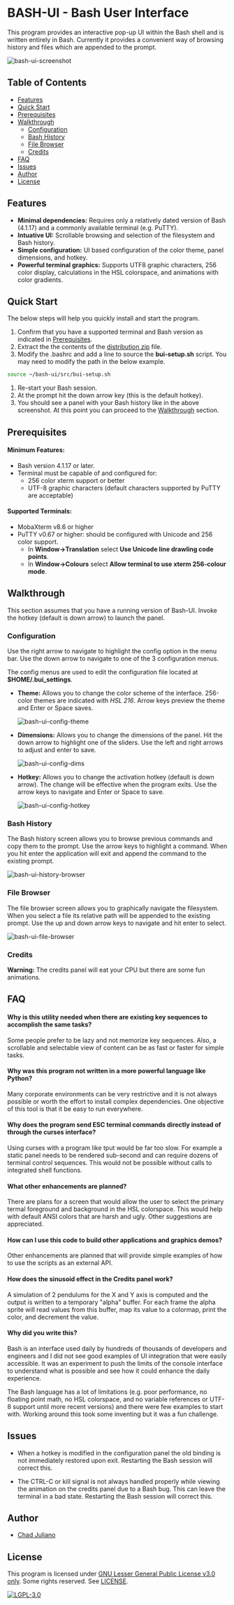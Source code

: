 # BASH-UI - Bash User Interface

This program provides an interactive pop-up UI within the Bash shell and is written entirely in Bash. Currently it provides a convenient way of browsing history and files which are appended to the prompt. 

![](images/bash-ui-screenshot.png "bash-ui-screenshot")

## Table of Contents

- [Features](#features)
- [Quick Start](#quick-start)
- [Prerequisites](#prerequisites)
- [Walkthrough](#walkthrough)
	- [Configuration](#configuration)
	- [Bash History](#bash-history)
	- [File Browser](#file-browser)
	- [Credits](#credits)
- [FAQ](#faq)
- [Issues](#issues)
- [Author](#author)
- [License](#license)

## Features

* **Minimal dependencies:** Requires only a relatively dated version of Bash (4.1.17) and a commonly available terminal (e.g. PuTTY).
* **Intuative UI:** Scrollable browsing and selection of the filesystem and Bash history.
* **Simple configuration:** UI based configuration of the color theme, panel dimensions, and hotkey.
* **Powerful terminal graphics:** Supports UTF8 graphic characters, 256 color display, calculations in the HSL colorspace, and animations with color gradients.

## Quick Start

The below steps will help you quickly install and start the program.

1. Confirm that you have a supported terminal and Bash version as indicated in [Prerequisites](#prerequisites).
1. Extract the the contents of the [distribution zip][ZIP_FILE] file.
1. Modify the .bashrc and add a line to source the **bui-setup.sh** script. You may need to modify the path in the below example.
```sh
source ~/bash-ui/src/bui-setup.sh
``` 
1. Re-start your Bash session.
1. At the prompt hit the down arrow key (this is the default hotkey).
1. You should see a panel with your Bash history like in the above screenshot. At this point you can proceed to the [Walkthrough](#walkthrough) section.

[ZIP_FILE]: <https://github.com/chadj2/bash-ui/archive/master.zip>

## Prerequisites

#### Minimum Features:

* Bash version 4.1.17 or later.
* Terminal must be capable of and configured for:
	* 256 color xterm support or better
	* UTF-8 graphic characters (default characters supported by PuTTY are acceptable)

#### Supported Terminals:

* MobaXterm v8.6 or higher
* PuTTY v0.67 or higher: should be configured with Unicode and 256 color support.
	* In **Window->Translation** select **Use Unicode line drawling code points**.
	* In **Window->Colours** select **Allow terminal to use xterm 256-colour mode**.

## Walkthrough

This section assumes that you have a running version of Bash-UI. Invoke the hotkey (default is down arrow) to launch the panel.

### Configuration

Use the right arrow to navigate to highlight the config option in the menu bar. Use the down arrow to navigate to one of the 3 configuration menus. 

The config menus are used to edit the configuration file located at **$HOME/.bui_settings**.

* **Theme:** Allows you to change the color scheme of the interface. 256-color themes are indicated with *HSL 216*. Arrow keys preview the theme and Enter or Space saves. 

	![](images/bash-ui-config-theme.png "bash-ui-config-theme")

* **Dimensions:** Allows you to change the dimensions of the panel. Hit the down arrow to highlight one of the sliders. Use the left and right arrows to adjust and enter to save.

	![](images/bash-ui-config-dims.png "bash-ui-config-dims")

* **Hotkey:** Allows you to change the activation hotkey (default is down arrow). The change will be effective when the program exits. Use the arrow keys to navigate and Enter or Space to save.

	![](images/bash-ui-config-hotkey.png "bash-ui-config-hotkey")

### Bash History

The Bash history screen allows you to browse previous commands and copy them to the prompt. Use the arrow keys to highlight a command. When you hit enter the application will exit and append the command to the existing prompt.

![](images/bash-ui-history-browser.png "bash-ui-history-browser")

### File Browser

The file browser screen allows you to graphically navigate the filesystem. When you select a file its relative path will be appended to the existing prompt. Use the up and down arrow keys to navigate and hit enter to select.

![](images/bash-ui-file-browser.png "bash-ui-file-browser")

### Credits

**Warning:** The credits panel will eat your CPU but there are some fun animations.

## FAQ

#### Why is this utility needed when there are existing key sequences to accomplish the same tasks?

Some people prefer to be lazy and not memorize key sequences. Also, a scrollable and selectable view of content can be as fast or faster for simple tasks.

#### Why was this program not written in a more powerful language like Python?

Many corporate environments can be very restrictive and it is not always possible or worth the effort to install complex dependencies. One objective of this tool is that it be easy to run everywhere.

#### Why does the program send ESC terminal commands directly instead of through the curses interface?

Using curses with a program like tput would be far too slow. For example a static panel needs to be rendered sub-second and can require dozens of terminal control sequences. This would not be possible without calls to integrated shell functions.

#### What other enhancements are planned? 

There are plans for a screen that would allow the user to select the primary termal foreground and background in the HSL colorspace. This would help with default ANSI colors that are harsh and ugly. Other suggestions are appreciated.

#### How can I use this code to build other applications and graphics demos?

Other enhancements are planned that will provide simple examples of how to use the scripts as an external API.

#### How does the sinusoid effect in the Credits panel work?

A simulation of 2 pendulums for the X and Y axis is computed and the output is written to a temporary "alpha" buffer. For each frame the alpha sprite will read values from this buffer, map its value to a colormap, print the color, and decrement the value.

#### Why did you write this?

Bash is an interface used daily by hundreds of thousands of developers and engineers and I did not see good examples of UI integration that were easily accessible. It was an experiment to push the limits of the console interface to understand what is possible and see how it could enhance the daily experience. 

The Bash language has a lot of limitations (e.g. poor performance, no floating point math, no HSL colorspace, and no variable references or UTF-8 support until more recent versions) and there were few examples to start with. Working around this took some inventing but it was a fun challenge.

## Issues

* When a hotkey is modified in the configuration panel the old binding is not immediately restored upon exit. Restarting the Bash session will correct this.

* The CTRL-C or kill signal is not always handled properly while viewing the animation on the credits panel due to a Bash bug. This can leave the terminal in a bad state. Restarting the Bash session will correct this.

## Author

- [Chad Juliano](https://github.com/chadj2)

## License

This program is licensed under [GNU Lesser General Public License v3.0 only][LGPL-3.0].
Some rights reserved. See [LICENSE][].

[ ![](images/lgplv3b-72.png "LGPL-3.0") ][LGPL-3.0]

[LGPL-3.0]: <https://spdx.org/licenses/LGPL-3.0>
[LICENSE]: <LICENSE.md>
